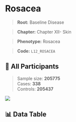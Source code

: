 # Rosacea

> **Root:** Baseline Disease  

> **Chapter:** Chapter XII- Skin  

> **Phenotype:** Rosacea  

> **Code:** `L12_ROSACEA`

## 🧪 All Participants  
> Sample size: **205775**  
> Cases: **338**  
> Controls: **205437**
<img src="/Sensitive/Figures/ALL/Incidence/L12_ROSACEA.png"/>

## 📊 Data Table
<CsvTableMRF src="/Sensitive/Data/ALL/Incidence/COX_L12_ROSACEA.csv"/>

